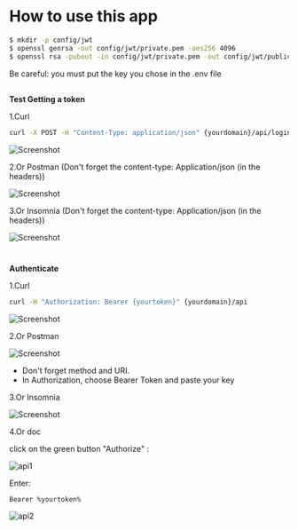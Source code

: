 # How to use this app

``` bash
$ mkdir -p config/jwt 
$ openssl genrsa -out config/jwt/private.pem -aes256 4096
$ openssl rsa -pubout -in config/jwt/private.pem -out config/jwt/public.pem
```
Be careful: you must put the key you chose in the .env file
##
**Test Getting a token**

1.Curl

```bash
curl -X POST -H "Content-Type: application/json" {yourdomain}/api/login_check -d '{"username":"{yourusername}", "password":"{yourpassword}"}'

```

![Screenshot](https://raw.githubusercontent.com/sergisergio/Bilemo_Project7/master/public/images/login_check.png)

2.Or Postman (Don't forget the content-type: Application/json (in the headers))

![Screenshot](https://raw.githubusercontent.com/sergisergio/Bilemo_Project7/master/public/images/login_Postman.png)

3.Or Insomnia (Don't forget the content-type: Application/json (in the headers))

![Screenshot](https://raw.githubusercontent.com/sergisergio/Bilemo_Project7/master/public/images/login_Insomnia.png)

#
**Authenticate**

1.Curl

```bash
curl -H "Authorization: Bearer {yourtoken}" {yourdomain}/api

```

![Screenshot](https://raw.githubusercontent.com/sergisergio/Bilemo_Project7/master/public/images/Authenticate_curl.png)

2.Or Postman 

![Screenshot](https://raw.githubusercontent.com/sergisergio/Bilemo_Project7/master/public/images/Authenticate_Postman.png)

- Don't forget method and URI.
- In Authorization, choose Bearer Token and paste your key

3.Or Insomnia

![Screenshot](https://raw.githubusercontent.com/sergisergio/Bilemo_Project7/master/public/images/Authenticate_Insomnia.png)

4.Or doc

click on the green button "Authorize" :

![api1](https://api-platform.com/static/JWTAuthorizeButton-702943047407dc8abd80a3e6c301d4f0-a72cf.png)


Enter:
```
Bearer %yourtoken%
```

![api2](https://api-platform.com/static/JWTConfigureApiKey-2b1888051ed1e63d8d3520f369c15e95-a72cf.png)


